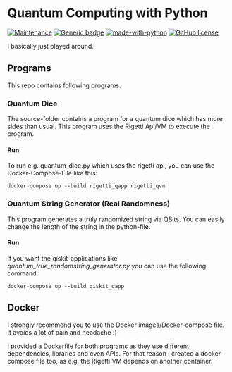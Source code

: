 # Quantum Computing with Python
[![Maintenance](https://img.shields.io/badge/Maintained%3F-no-red.svg)](https://bitbucket.org/lbesson/ansi-colors) 
[![Generic badge](https://img.shields.io/badge/Docker-Compatible-blue.svg)](https://docker.com)
[![made-with-python](https://img.shields.io/badge/Made%20with-Python-1f425f.svg)](https://www.python.org/) 
[![GitHub license](https://img.shields.io/github/license/wsdt/QuantumComputing_Python.svg)](https://github.com/wsdt/QuantumComputing_Python/blob/master/LICENSE) 

I basically just played around. 

## Programs
This repo contains following programs. 

### Quantum Dice
The source-folder contains a program for a quantum dice which has more sides than usual. 
This program uses the Rigetti Api/VM to execute the program.   

#### Run
To run e.g. quantum_dice.py which uses the rigetti api, you can use the 
Docker-Compose-File like this:
 
`docker-compose up --build rigetti_qapp rigetti_qvm`


### Quantum String Generator (Real Randomness)
This program generates a truly randomized string via QBits. You can easily change the length of the
string in the python-file. 

#### Run
If you want the qiskit-applications like _quantum_true_randomstring_generator.py_ 
you can use the following command: 

`docker-compose up --build qiskit_qapp` 

## Docker
I strongly recommend you to use the Docker images/Docker-compose file. 
It avoids a lot of pain and headache :)

I provided a Dockerfile for both programs as they use different dependencies, libraries and 
even APIs. For that reason I created a docker-compose file too, as e.g. the Rigetti VM depends
on another container. 
